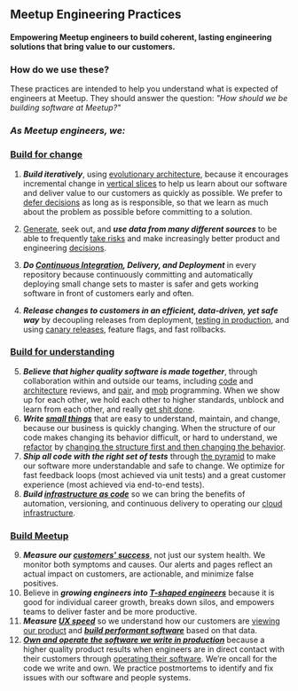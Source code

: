## Meetup Engineering Practices
#### Empowering Meetup engineers to build coherent, lasting engineering solutions that bring value to our customers.

### How do we use these?
These practices are intended to help you understand what is expected of engineers at Meetup. They should answer the question: *"How should we be building software at Meetup?"*

### *As Meetup engineers, we:*

### [Build for change](/principles/principles.md) 

1. ***Build iteratively***, using [evolutionary architecture](https://www.thoughtworks.com/insights/blog/microservices-evolutionary-architecture), because it encourages incremental change in [vertical slices](https://agileforall.com/vertical-slices-and-scale/) to help us learn about our software and deliver value to our customers as quickly as possible. We prefer to [defer decisions](https://martinfowler.com/bliki/Yagni.html) as long as is responsible, so that we learn as much about the problem as possible before committing to a solution.
2. [Generate](https://docs.google.com/document/d/1Wuuc7B1AexwT2UV3N-8BpNxxNB0z_hFhHM0tC2Dx-K8/edit?ts=5cfff9bf#), seek out, and ***use data from many different sources*** to be able to frequently [take risks](https://youtu.be/rA3K0nwBIH4?t=1200) and make increasingly better product and engineering [decisions](https://blog.usejournal.com/the-surprising-link-between-a-companys-growth-and-its-data-analytics-strategy-8e5be31bbca5).
3. ***Do [Continuous Integration](https://martinfowler.com/bliki/ContinuousDelivery.html), Delivery, and Deployment*** in every repository because continuously committing and automatically deploying small change sets to master is safer and gets working software in front of customers early and often. 

4. ***Release changes to customers in an efficient, data-driven, yet safe way*** by decoupling releases from deployment, [testing in production](https://martinfowler.com/articles/qa-in-production.html), and using [canary releases](https://martinfowler.com/bliki/CanaryRelease.html), feature flags, and fast rollbacks.

### [Build for understanding](/principles/principles.md)

5. ***Believe that higher quality software is made together***, through collaboration within and outside our teams, including [code](https://medium.com/making-meetup/effective-code-review-through-principled-pragmatism-c9ef59228bdb) and [architecture](https://meetup.atlassian.net/wiki/spaces/MUP/pages/679642233/About+the+Architecture+Toolkit) reviews, and [pair](https://meetup.atlassian.net/wiki/spaces/coresvc/pages/523075747/How+To+Pair+Better), and [mob](https://meetup.atlassian.net/wiki/spaces/coresvc/pages/829947918/Mobbing) programming. When we show up for each other, we hold each other to higher standards, unblock and learn from each other, and really [get shit done](http://www.sarahmei.com/blog/2010/04/14/thoughts-on-two-months-of-pairing/).
6. ***Write [small things](https://www.youtube.com/watch?v=8bZh5LMaSmE)*** that are easy to understand, maintain, and change, because our business is quickly changing. When the structure of our code makes changing its behavior difficult, or hard to understand, we [refactor](https://martinfowler.com/books/refactoring.html) by [changing the structure first and then changing the behavior](https://www.youtube.com/watch?v=8bZh5LMaSmE).
7. ***Ship all code with the right set of tests*** through [the pyramid](https://martinfowler.com/articles/practical-test-pyramid.html) to make our software more understandable and safe to change. We optimize for fast feedback loops (most achieved via unit tests) and a great customer experience (most achieved via end-to-end tests).
8. ***Build [infrastructure as code](https://www.hashicorp.com/resources/what-is-infrastructure-as-code)*** so we can bring the benefits of automation, versioning, and continuous delivery to operating our [cloud infrastructure](https://aws.amazon.com/).

### [Build Meetup](/principles/principles.md)

9. ***Measure our [customers' success](https://landing.google.com/sre/sre-book/chapters/monitoring-distributed-systems/)***, not just our system health. We monitor both symptoms and causes. Our alerts and pages reflect an actual impact on customers, are actionable, and minimize false positives.
10. Believe in ***growing engineers into [T-shaped engineers](https://medium.com/making-meetup/t-shaped-engineering-on-meetup-pro-1e0a38df7f5b)*** because it is good for individual career growth, breaks down silos, and empowers teams to deliver faster and be more productive. 
11. ***Measure [UX speed](https://meetup.atlassian.net/wiki/spaces/WEG/pages/818316451/UX+Speed+Definitions)*** so we understand how our customers are [viewing our product](https://meetup.atlassian.net/wiki/spaces/WEG/pages/818316451/UX+Speed+Definitions) and ***[build performant software](https://meetup.atlassian.net/wiki/spaces/WEG/pages/669614663/Web%2BPerformance%2BUX%2BSpeed)*** based on that data.
12. ***[Own and operate the software we write in production](https://www.thoughtworks.com/insights/blog/there-no-such-thing-devops-team)*** because a higher quality product results when engineers are in direct contact with their customers through [operating their software](https://queue.acm.org/detail.cfm?id=1142065). We’re oncall for the code we write and own. We practice postmortems to identify and fix issues with our software and people systems.
